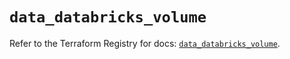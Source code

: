 # `data_databricks_volume`

Refer to the Terraform Registry for docs: [`data_databricks_volume`](https://registry.terraform.io/providers/databricks/databricks/1.83.0/docs/data-sources/volume).
